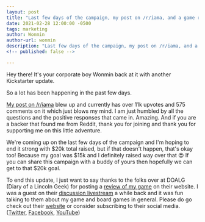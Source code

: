 ```yaml
---
layout: post
title: "Last few days of the campaign, my post on /r/iama, and a game review!!"
date: 2021-02-28 12:00:00 -0500
tags: marketing
author: Wonmin
author-url: wonmin
description: "Last few days of the campaign, my post on /r/iama, and a game review!"
<!-- published: false -->

---
```


Hey there! It's your corporate boy Wonmin back at it with another Kickstarter update.

So a lot has been happening in the past few days.

[My post on /r/iama](https://www.reddit.com/r/IAmA/comments/lt2mna/in_the_last_5_years_i_quit_my_corporate_job_sold/) blew up and currently has over 11k upvotes and 575 comments on it which just blows my mind. I am just humbled by all the questions and the positive responses that came in. Amazing. And if you are a backer that found me from Reddit, thank you for joining and thank you for supporting me on this little adventure.

We're coming up on the last few days of the campaign and I'm hoping to end it strong with $20k total raised, but if that doesn't happen, that's okay too! Because my goal was $15k and I definitely raised way over that 😍 If you can share this campaign with a buddy of yours then hopefully we can get to that $20k goal.

To end this update, I just want to say thanks to the folks over at DOALG (Diary of a Lincoln Geek) for posting a [review of my game](https://www.doalg.co.uk/post/sysifus-corp-review) on their website. I was a guest on their [discussion livestream](https://www.youtube.com/watch?v=YNor6_bgzWg) a while back and it was fun talking to them about my game and board games in general. Please do go check out their [website](https://www.doalg.co.uk/) or consider subscribing to their social media. ([Twitter](https://twitter.com/DofALincolnGeek), [Facebook](https://www.facebook.com/Diaryofalincolngeek), [YouTube](https://www.youtube.com/channel/UCXcOqeEkTXOLwj1HEwkfFcA))
